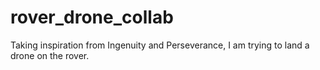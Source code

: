 # rover_drone_collab
Taking inspiration from Ingenuity and Perseverance, I am trying to land a drone on the rover.
